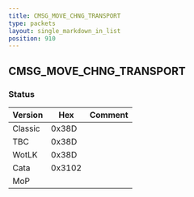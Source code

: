 ```yaml
---
title: CMSG_MOVE_CHNG_TRANSPORT
type: packets
layout: single_markdown_in_list
position: 910
---
```


## CMSG_MOVE_CHNG_TRANSPORT

### Status

Version    | Hex        | Comment
---------- | ---------- | ---------- 
Classic    | 0x38D      |
TBC        | 0x38D      |
WotLK      | 0x38D      |
Cata       | 0x3102     |
MoP        |            |
